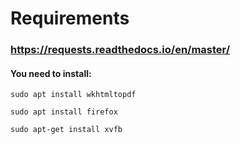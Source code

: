 # Requirements

### https://requests.readthedocs.io/en/master/

#### You need to install:

    sudo apt install wkhtmltopdf

    sudo apt install firefox

    sudo apt-get install xvfb